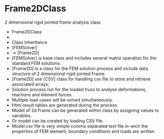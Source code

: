 # Frame2DClass
2 dimensional rigid jointed frame analysis class

 * Frame2DClass
 *
 * Class Inheritance
 * [FEMSolver]
 *  -> [Frame2D]
 * [FEMSolver] is base class and includes several matrix operation for the standard FEM solutions.
 * [Frame2D] is a class for the FEM solution process and include data structure of 2 dimensional rigid jointed Frame.
 * [Frame2D] use [CSV] class for handling csv file to store and retrieve associated arrays;
 * Solution process run for the loaded truss to analyse deformations, reactions and element forces.
 * Multiple load cases will be solved simultaneously.
 * Html result tables are generated during the process.
 * Model of 2d Frame can be generated within class by assigning values to variables.
 * Or model can be created by loading CSV file.
 * Model csv file is very simple comma separated text file in-wich the properties of FEM element, boundary conditions and loads are written.
